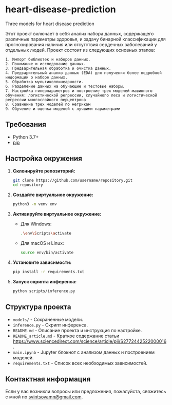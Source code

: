 # heart-disease-prediction
Three models for heart disease prediction

Этот проект включает в себя анализ набора данных, содержащего различные параметры здоровья, и задачу бинарной классификации для прогнозирования наличия или отсутствия сердечных заболеваний у отдельных людей. Проект состоит из следующих основных этапов:

    1. Импорт библиотек и наборов данных.
    2. Понимание и исследование данных.
    3. Предварительная обработка и очистка данных.
    4. Предварительный анализ данных (EDA) для получения более подробной информации о наборе данных.
    5. Обработка мультиколлинеарности.
    6. Разделение данных на обучающие и тестовые наборы.
    7. Настройка гиперпараметров и построение трех моделей машинного обучения: логистической регрессии, случайного леса и логистической регрессии многослойного перцептрона
    8. Сравнение трех моделей по метрикам 
    9. Обучение и оценка моделей с лучшими параметрами

## Требования

- Python 3.7+
- [pip](https://pip.pypa.io/en/stable/)

## Настройка окружения

1. **Склонируйте репозиторий:**

   ```bash
   git clone https://github.com/username/repository.git
   cd repository
   ```

2. **Создайте виртуальное окружение:**

   ```bash
   python3 -m venv env
   ```

3. **Активируйте виртуальное окружение:**

   - Для Windows:
     ```bash
     .\env\Scripts\activate
     ```
   - Для macOS и Linux:
     ```bash
     source env/bin/activate
     ```

4. **Установите зависимости:**

   ```bash
   pip install -r requirements.txt
   ```

5. **Запуск скрипта инференса:**

   ```bash
   python scripts/inference.py
   ```

## Структура проекта

- `models/` - Сохраненные модели.
- `inference.py` - Скрипт инференса.
- `README.md` - Описание проекта и инструкция по настройке.
- `README_article.md` -  Краткое содержание статьи https://www.sciencedirect.com/science/article/pii/S2772442522000016.
- `main.ipynb` - Jupyter блокнот с анализом данных и построением моделей.
- `requirements.txt` - Список всех необходимых зависимостей.
 

## Контактная информация

Если у вас возникли вопросы или предложения, пожалуйста, свяжитесь с мной по [svintsovamn@gmail.com](mailto:email@example.com).
```
